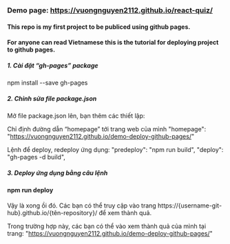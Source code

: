 ### Demo page: https://vuongnguyen2112.github.io/react-quiz/

#### This repo is my first project to be publiced using github pages.

#### For anyone can read Vietnamese this is the tutorial for deploying project to github pages.

##### 1. Cài đặt “gh-pages” package

npm install --save gh-pages

##### 2. Chỉnh sửa file package.json
Mở file package.json lên, bạn thêm các thiết lập:

Chỉ định đường dẫn “homepage” tới trang web của mình
"homepage": "https://vuongnguyen2112.github.io/demo-deploy-github-pages/"

Lệnh để deploy, redeploy ứng dụng:
"predeploy": "npm run build",
"deploy": "gh-pages -d build",

##### 3. Deploy ứng dụng bằng câu lệnh
#### npm run deploy

Vậy là xong ồi đó. Các bạn có thể truy cập vào trang https://{username-git-hub}.github.io/{tên-repository}/ để xem thành quả.

Trong trường hợp này, các bạn có thể vào xem thành quả của mình tại trang: "https://vuongnguyen2112.github.io/demo-deploy-github-pages/"
